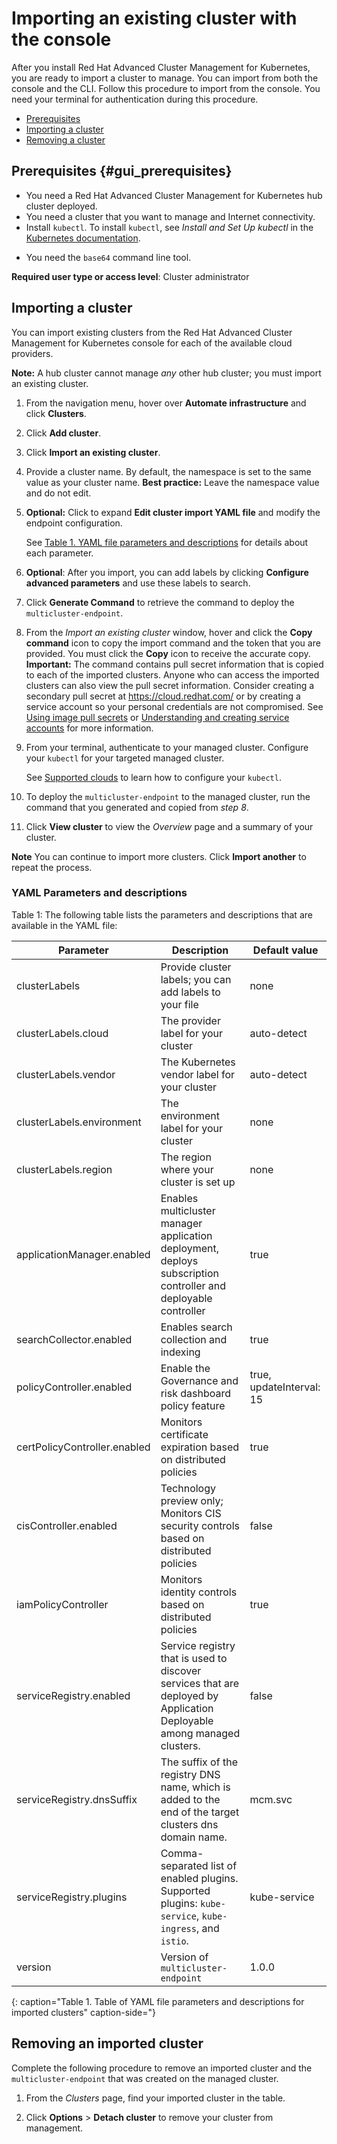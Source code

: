 # Importing an existing cluster with the console

 After you install Red Hat Advanced Cluster Management for Kubernetes, you are ready to import a cluster to manage. You can import from both the console and the CLI. Follow this procedure to import from the console. You need your terminal for authentication during this procedure.

- [Prerequisites](#gui_prerequisites)
- [Importing a cluster](#importing-a-cluster)
- [Removing a cluster](#removing-an-imported-cluster)

## Prerequisites {#gui_prerequisites}

* You need a Red Hat Advanced Cluster Management for Kubernetes hub cluster deployed.
* You need a cluster that you want to manage and Internet connectivity.
* Install `kubectl`. To install `kubectl`, see _Install and Set Up kubectl_ in the [Kubernetes documentation](https://kubernetes.io/docs/tasks/tools/install-kubectl/#install-kubectl-on-macos).

<!--Optionally, the Visual Web Terminal supports both `kubectl` and `oc` commands and can target alternative `contexts` to work with remote clusters. (wait for testing, elder sending RFE, see Brandi or elder for history here)-->

* You need the `base64` command line tool.

**Required user type or access level**: Cluster administrator

## Importing a cluster

You can import existing clusters from the Red Hat Advanced Cluster Management for Kubernetes console for each of the available cloud providers.

 **Note:** A hub cluster cannot manage _any_ other hub cluster; you must import an existing cluster.

1. From the navigation menu, hover over **Automate infrastructure** and click **Clusters**.

2. Click **Add cluster**.

3. Click **Import an existing cluster**.

4. Provide a cluster name. By default, the namespace is set to the same value as your cluster name. **Best practice:** Leave the namespace value and do not edit.

5. **Optional:** Click to expand **Edit cluster import YAML file** and modify the endpoint configuration.

   See [Table 1. YAML file parameters and descriptions](#yaml-parameters-and-descriptions) for details about each parameter.

6. **Optional**: After you import, you can add labels by clicking **Configure advanced parameters** and use these labels to search.

7. Click **Generate Command** to retrieve the command to deploy the `multicluster-endpoint`.

8. From the _Import an existing cluster_ window, hover and click the **Copy command** icon to copy the import command and the token that you are provided. You must click the **Copy** icon to receive the accurate copy. **Important:** The command contains pull secret information that is copied to each of the imported clusters. Anyone who can access the imported clusters can also view the pull secret information. Consider creating a secondary pull secret at https://cloud.redhat.com/ or by creating a service account so your personal credentials are not compromised. See [Using image pull secrets](https://docs.openshift.com/container-platform/4.4/openshift_images/managing_images/using-image-pull-secrets.html) or [Understanding and creating service accounts](https://docs.openshift.com/container-platform/4.4/authentication/understanding-and-creating-service-accounts.html) for more information.  

9. From your terminal, authenticate to your managed cluster. Configure your `kubectl` for your targeted managed cluster.

   See [Supported clouds](supported_clouds.md) to learn how to configure your `kubectl`.

10. To deploy the `multicluster-endpoint` to the managed cluster, run the command that you generated and copied from _step 8_.

11. Click **View cluster** to view the _Overview_ page and a summary of your cluster.

**Note** You can continue to import more clusters. Click **Import another** to repeat the process.

### YAML Parameters and descriptions

Table 1: The following table lists the parameters and descriptions that are available in the YAML file:

| Parameter | Description | Default value|
|---|---|---|
| clusterLabels| Provide cluster labels; you can add labels to your file | none |
| clusterLabels.cloud| The provider label for your cluster| auto-detect|
| clusterLabels.vendor| The Kubernetes vendor label for your cluster| auto-detect|
| clusterLabels.environment| The environment label for your cluster| none|
| clusterLabels.region| The region where your cluster is set up|none|
| applicationManager.enabled| Enables multicluster manager application deployment, deploys subscription controller and deployable controller | true |
| searchCollector.enabled| Enables search collection and indexing | true|
| policyController.enabled| Enable the Governance and risk dashboard policy feature|true, updateInterval: 15|  
| certPolicyController.enabled|Monitors certificate expiration based on distributed policies|true|
| cisController.enabled|Technology preview only; Monitors CIS security controls based on distributed policies|false|
| iamPolicyController|Monitors identity controls based on distributed policies|true|
| serviceRegistry.enabled| Service registry that is used to discover services that are deployed by Application Deployable among managed clusters.| false |
| serviceRegistry.dnsSuffix| The suffix of the registry DNS name, which is added to the end of the target clusters dns domain name.|mcm.svc|
| serviceRegistry.plugins| Comma-separated list of enabled plugins. Supported plugins: `kube-service`, `kube-ingress`, and `istio`. |kube-service|
| version| Version of `multicluster-endpoint` |1.0.0|
{: caption="Table 1. Table of YAML file parameters and descriptions for imported clusters" caption-side="}

## Removing an imported cluster

Complete the following procedure to remove an imported cluster and the `multicluster-endpoint` that was created on the managed cluster.

1. From the _Clusters_ page, find your imported cluster in the table.

2. Click **Options** > **Detach cluster** to remove your cluster from management.
